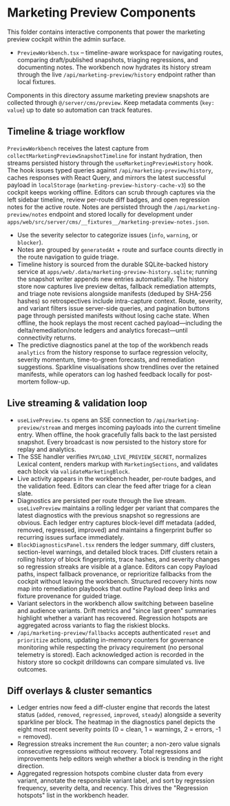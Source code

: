 # Marketing Preview Components

This folder contains interactive components that power the marketing preview cockpit within the admin surface.

- `PreviewWorkbench.tsx` – timeline-aware workspace for navigating routes, comparing draft/published snapshots, triaging regressions, and documenting notes. The workbench now hydrates its history stream through the live `/api/marketing-preview/history` endpoint rather than local fixtures.

Components in this directory assume marketing preview snapshots are collected through `@/server/cms/preview`. Keep metadata comments (`key: value`) up to date so automation can track features.

## Timeline & triage workflow

`PreviewWorkbench` receives the latest capture from `collectMarketingPreviewSnapshotTimeline` for instant hydration, then streams persisted history through the `useMarketingPreviewHistory` hook. The hook issues typed queries against `/api/marketing-preview/history`, caches responses with React Query, and mirrors the latest successful payload in `localStorage` (`marketing-preview-history-cache-v3`) so the cockpit keeps working offline. Editors can scrub through captures via the left sidebar timeline, review per-route diff badges, and open regression notes for the active route. Notes are persisted through the `/api/marketing-preview/notes` endpoint and stored locally for development under `apps/web/src/server/cms/__fixtures__/marketing-preview-notes.json`.

- Use the severity selector to categorize issues (`info`, `warning`, or `blocker`).
- Notes are grouped by `generatedAt` + route and surface counts directly in the route navigation to guide triage.
- Timeline history is sourced from the durable SQLite-backed history service at `apps/web/.data/marketing-preview-history.sqlite`; running the snapshot writer appends new entries automatically. The history store now captures live preview deltas, fallback remediation attempts, and triage note revisions alongside manifests (deduped by SHA-256 hashes) so retrospectives include intra-capture context. Route, severity, and variant filters issue server-side queries, and pagination buttons page through persisted manifests without losing cache state. When offline, the hook replays the most recent cached payload—including the delta/remediation/note ledgers and analytics forecast—until connectivity returns.
- The predictive diagnostics panel at the top of the workbench reads `analytics` from the history response to surface regression velocity, severity momentum, time-to-green forecasts, and remediation suggestions. Sparkline visualisations show trendlines over the retained manifests, while operators can log hashed feedback locally for post-mortem follow-up.

## Live streaming & validation loop

- `useLivePreview.ts` opens an SSE connection to `/api/marketing-preview/stream` and merges incoming payloads into the current timeline entry. When offline, the hook gracefully falls back to the last persisted snapshot. Every broadcast is now persisted to the history store for replay and analytics.
- The SSE handler verifies `PAYLOAD_LIVE_PREVIEW_SECRET`, normalizes Lexical content, renders markup with `MarketingSections`, and validates each block via `validateMarketingBlock`.
- Live activity appears in the workbench header, per-route badges, and the validation feed. Editors can clear the feed after triage for a clean slate.
- Diagnostics are persisted per route through the live stream. `useLivePreview` maintains a rolling ledger per variant that compares the latest diagnostics with the previous snapshot so regressions are obvious. Each ledger entry captures block-level diff metadata (added, removed, regressed, improved) and maintains a fingerprint buffer so recurring issues surface immediately.
- `BlockDiagnosticsPanel.tsx` renders the ledger summary, diff clusters, section-level warnings, and detailed block traces. Diff clusters retain a rolling history of block fingerprints, trace hashes, and severity changes so regression streaks are visible at a glance. Editors can copy Payload paths, inspect fallback provenance, or reprioritize fallbacks from the cockpit without leaving the workbench. Structured recovery hints now map into remediation playbooks that outline Payload deep links and fixture provenance for guided triage.
- Variant selectors in the workbench allow switching between baseline and audience variants. Drift metrics and "since last green" summaries highlight whether a variant has recovered. Regression hotspots are aggregated across variants to flag the riskiest blocks.
- `/api/marketing-preview/fallbacks` accepts authenticated `reset` and `prioritize` actions, updating in-memory counters for governance monitoring while respecting the privacy requirement (no personal telemetry is stored). Each acknowledged action is recorded in the history store so cockpit drilldowns can compare simulated vs. live outcomes.

## Diff overlays & cluster semantics

- Ledger entries now feed a diff-cluster engine that records the latest status (`added`, `removed`, `regressed`, `improved`, `steady`) alongside a severity sparkline per block. The heatmap in the diagnostics panel depicts the eight most recent severity points (0 = clean, 1 = warnings, 2 = errors, -1 = removed).
- Regression streaks increment the `Run` counter; a non-zero value signals consecutive regressions without recovery. Total regressions and improvements help editors weigh whether a block is trending in the right direction.
- Aggregated regression hotspots combine cluster data from every variant, annotate the responsible variant label, and sort by regression frequency, severity delta, and recency. This drives the "Regression hotspots" list in the workbench header.
